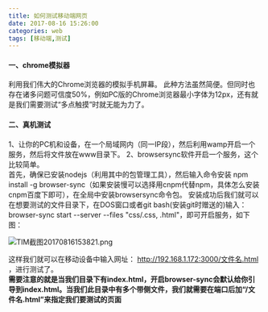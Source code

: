 ```yaml
---
title: 如何测试移动端网页
date: 2017-08-16 15:26:00
categories: web
tags: [移动端,测试]
---
```


#### 一、chrome模拟器

利用我们伟大的Chrome浏览器的模拟手机屏幕。
此种方法虽然简便。但同时也存在诸多问题可信度50%，例如PC版的Chrome浏览器最小字体为12px，还有就是我们需要测试“多点触摸”时就无能为力了。
<!--more-->

#### 二、真机测试

1、让你的PC机和设备，在一个局域网内（同一IP段），然后利用wamp开启一个服务，然后将文件放在www目录下。
2、browsersync软件开启一个服务，这个比较简单。</br>
首先，确保已安装nodejs（利用其中的包管理工具），然后输入命令安装 npm install -g browser-sync（如果安装慢可以选择用cnpm代替npm，具体怎么安装cnpm百度下即可），在全局中安装browsersync命令包。
安装成功后我们就可以在想要测试的文件目录下，在DOS窗口或者git bash(安装git时赠送的)输入：browser-sync start --server --files "css/.css, .html"，即可开启服务，如下图：

![TIM截图20170816153821.png](http://upload-images.jianshu.io/upload_images/3406013-2afb63bfa1f18119.png?imageMogr2/auto-orient/strip%7CimageView2/2/w/1240)

这样我们就可以在移动设备中输入网址： http://192.168.1.172:3000/文件名.html ，进行测试了。</br>
**需要注意的就是当我们目录下有index.html，开启browser-sync会默认给你引导到index.html。当我们此目录中有多个带侧文件，我们就需要在端口后加“/文件名.html”来指定我们要测试的页面**
